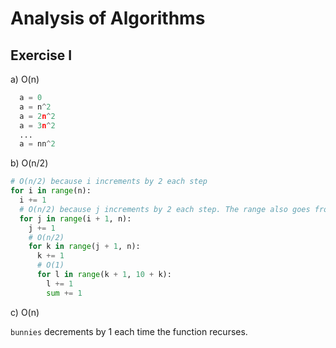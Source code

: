 # Analysis of Algorithms

## Exercise I

a) O(n)

```python
  a = 0
  a = n^2
  a = 2n^2
  a = 3n^2
  ...
  a = nn^2
```

b) O(n/2)

```python
# O(n/2) because i increments by 2 each step
for i in range(n):
  i += 1
  # O(n/2) because j increments by 2 each step. The range also goes from n-2 to 0 as i approaches n.
  for j in range(i + 1, n):
    j += 1
    # O(n/2)
    for k in range(j + 1, n):
      k += 1
      # O(1)
      for l in range(k + 1, 10 + k):
        l += 1
        sum += 1
```

c) O(n)

`bunnies` decrements by 1 each time the function recurses.
